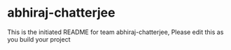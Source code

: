 # abhiraj-chatterjee
This is the initiated README for team abhiraj-chatterjee, Please edit this as you build your project
